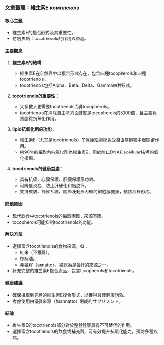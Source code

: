 ### 文章整理：維生素E комплексів

#### 核心主題
- 維生素E的複合形式及其重要性。
- 特別焦點：tocotrienols的作用與益處。

#### 主要觀念
1. **維生素E的結構**：
   - 維生素E在自然界中以複合形式存在，包含四種tocopherols和四種tocotrienols。
   - tocotrienols包括Alpha、Beta、Delta、Gamma四种形式。

2. **tocotrienols的重要性**：
   - 大多數人更需要tocotrienols而非tocopherols。
   - tocotrienols在清除自由基方面速度是tocopherols的5000倍，且主要負責脂質抗氧化作用。

3. **lipid抗氧化劑的功能**：
   - 維生素E（尤其是tocotrienols）在保護細胞膜免受自由基損害中起關鍵作用。
   - 約90%的細胞內抗氧化劑為維生素E，用於防止DNA和acellular結構的氧化損傷。

4. **tocotrienols的健康益處**：
   - 具有抗癌、心臟保護、肝臟保護等功效。
   - 可降低炎症、防止肝硬化和脂肪肝。
   - 支持皮膚、神經系統、關節及動脈內壁的細胞膜健康，預防血栓形成。

#### 問題原因
- 现代飲食中tocotrienols的攝取困難，來源有限。
- tocopherols可能抑制tocotrienols的功能。

#### 解決方法
- 選擇富含tocotrienols的食物來源，如：
  - 紅米（不推薦）。
  - 棕榈油。
  - 芫荽籽（annatto），被認為是最好的來源之一。
- 补充完整的維生素E複合產品，包含tocopherols和tocotrienols。

#### 健康建議
- 確保攝取到完整的維生素E複合形式，以獲得最佳健康功效。
- 考慮使用由優質來源（如annatto）制成的サプリメント。

#### 結論
- 維生素E的tocotrienols部分對於整體健康具有不可替代的作用。
- 選擇富含tocotrienols的飲食或補充劑，可有效提升抗氧化能力，預防多種疾病。
